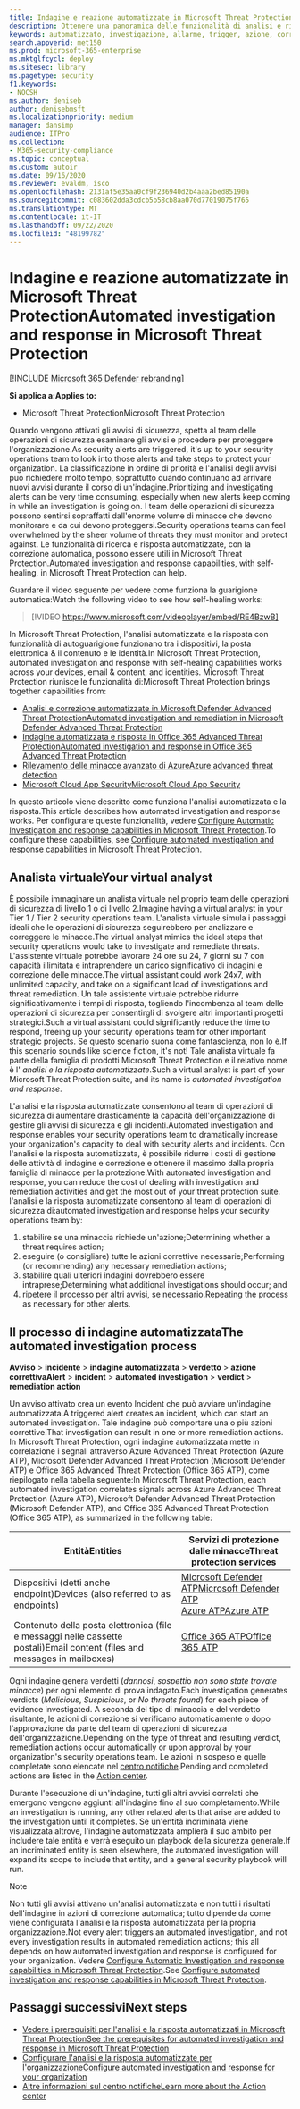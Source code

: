 ```yaml
---
title: Indagine e reazione automatizzate in Microsoft Threat Protection
description: Ottenere una panoramica delle funzionalità di analisi e risposta automatizzate, denominate anche self-healing, in Microsoft Threat Protection
keywords: automatizzato, investigazione, allarme, trigger, azione, correzione, correzione automatica
search.appverid: met150
ms.prod: microsoft-365-enterprise
ms.mktglfcycl: deploy
ms.sitesec: library
ms.pagetype: security
f1.keywords:
- NOCSH
ms.author: deniseb
author: denisebmsft
ms.localizationpriority: medium
manager: dansimp
audience: ITPro
ms.collection:
- M365-security-compliance
ms.topic: conceptual
ms.custom: autoir
ms.date: 09/16/2020
ms.reviewer: evaldm, isco
ms.openlocfilehash: 2131af5e35aa0cf9f236940d2b4aaa2bed85190a
ms.sourcegitcommit: c083602dda3cdcb5b58cb8aa070d77019075f765
ms.translationtype: MT
ms.contentlocale: it-IT
ms.lasthandoff: 09/22/2020
ms.locfileid: "48199782"
---
```

# <a name="automated-investigation-and-response-in-microsoft-threat-protection"></a><span data-ttu-id="7a309-104">Indagine e reazione automatizzate in Microsoft Threat Protection</span><span class="sxs-lookup"><span data-stu-id="7a309-104">Automated investigation and response in Microsoft Threat Protection</span></span>

[!INCLUDE [Microsoft 365 Defender rebranding](../includes/microsoft-defender.md)]


<span data-ttu-id="7a309-105">**Si applica a:**</span><span class="sxs-lookup"><span data-stu-id="7a309-105">**Applies to:**</span></span>
- <span data-ttu-id="7a309-106">Microsoft Threat Protection</span><span class="sxs-lookup"><span data-stu-id="7a309-106">Microsoft Threat Protection</span></span>

<span data-ttu-id="7a309-107">Quando vengono attivati gli avvisi di sicurezza, spetta al team delle operazioni di sicurezza esaminare gli avvisi e procedere per proteggere l'organizzazione.</span><span class="sxs-lookup"><span data-stu-id="7a309-107">As security alerts are triggered, it's up to your security operations team to look into those alerts and take steps to protect your organization.</span></span> <span data-ttu-id="7a309-108">La classificazione in ordine di priorità e l'analisi degli avvisi può richiedere molto tempo, soprattutto quando continuano ad arrivare nuovi avvisi durante il corso di un'indagine.</span><span class="sxs-lookup"><span data-stu-id="7a309-108">Prioritizing and investigating alerts can be very time consuming, especially when new alerts keep coming in while an investigation is going on.</span></span> <span data-ttu-id="7a309-109">I team delle operazioni di sicurezza possono sentirsi sopraffatti dall'enorme volume di minacce che devono monitorare e da cui devono proteggersi.</span><span class="sxs-lookup"><span data-stu-id="7a309-109">Security operations teams can feel overwhelmed by the sheer volume of threats they must monitor and protect against.</span></span> <span data-ttu-id="7a309-110">Le funzionalità di ricerca e risposta automatizzate, con la correzione automatica, possono essere utili in Microsoft Threat Protection.</span><span class="sxs-lookup"><span data-stu-id="7a309-110">Automated investigation and response capabilities, with self-healing, in Microsoft Threat Protection can help.</span></span>

<span data-ttu-id="7a309-111">Guardare il video seguente per vedere come funziona la guarigione automatica:</span><span class="sxs-lookup"><span data-stu-id="7a309-111">Watch the following video to see how self-healing works:</span></span>

> [!VIDEO https://www.microsoft.com/videoplayer/embed/RE4BzwB]

<span data-ttu-id="7a309-112">In Microsoft Threat Protection, l'analisi automatizzata e la risposta con funzionalità di autoguarigione funzionano tra i dispositivi, la posta elettronica & il contenuto e le identità.</span><span class="sxs-lookup"><span data-stu-id="7a309-112">In Microsoft Threat Protection, automated investigation and response with self-healing capabilities works across your devices, email & content, and identities.</span></span> <span data-ttu-id="7a309-113">Microsoft Threat Protection riunisce le funzionalità di:</span><span class="sxs-lookup"><span data-stu-id="7a309-113">Microsoft Threat Protection brings together capabilities from:</span></span> 
- [<span data-ttu-id="7a309-114">Analisi e correzione automatizzate in Microsoft Defender Advanced Threat Protection</span><span class="sxs-lookup"><span data-stu-id="7a309-114">Automated investigation and remediation in Microsoft Defender Advanced Threat Protection</span></span>](https://docs.microsoft.com/windows/security/threat-protection/microsoft-defender-atp/automated-investigations)
- [<span data-ttu-id="7a309-115">Indagine automatizzata e risposta in Office 365 Advanced Threat Protection</span><span class="sxs-lookup"><span data-stu-id="7a309-115">Automated investigation and response in Office 365 Advanced Threat Protection</span></span>](https://docs.microsoft.com/microsoft-365/security/office-365-security/office-365-air)
- [<span data-ttu-id="7a309-116">Rilevamento delle minacce avanzato di Azure</span><span class="sxs-lookup"><span data-stu-id="7a309-116">Azure advanced threat detection</span></span>](https://docs.microsoft.com/azure/security/fundamentals/threat-detection)
- [<span data-ttu-id="7a309-117">Microsoft Cloud App Security</span><span class="sxs-lookup"><span data-stu-id="7a309-117">Microsoft Cloud App Security</span></span>](https://docs.microsoft.com/cloud-app-security/what-is-cloud-app-security)
 
<span data-ttu-id="7a309-118">In questo articolo viene descritto come funziona l'analisi automatizzata e la risposta.</span><span class="sxs-lookup"><span data-stu-id="7a309-118">This article describes how automated investigation and response works.</span></span> <span data-ttu-id="7a309-119">Per configurare queste funzionalità, vedere [Configure Automatic Investigation and response capabilities in Microsoft Threat Protection](mtp-configure-auto-investigation-response.md).</span><span class="sxs-lookup"><span data-stu-id="7a309-119">To configure these capabilities, see [Configure automated investigation and response capabilities in Microsoft Threat Protection](mtp-configure-auto-investigation-response.md).</span></span>

## <a name="your-virtual-analyst"></a><span data-ttu-id="7a309-120">Analista virtuale</span><span class="sxs-lookup"><span data-stu-id="7a309-120">Your virtual analyst</span></span>

<span data-ttu-id="7a309-121">È possibile immaginare un analista virtuale nel proprio team delle operazioni di sicurezza di livello 1 o di livello 2.</span><span class="sxs-lookup"><span data-stu-id="7a309-121">Imagine having a virtual analyst in your Tier 1 / Tier 2 security operations team.</span></span> <span data-ttu-id="7a309-122">L'analista virtuale simula i passaggi ideali che le operazioni di sicurezza seguirebbero per analizzare e correggere le minacce.</span><span class="sxs-lookup"><span data-stu-id="7a309-122">The virtual analyst mimics the ideal steps that security operations would take to investigate and remediate threats.</span></span> <span data-ttu-id="7a309-123">L'assistente virtuale potrebbe lavorare 24 ore su 24, 7 giorni su 7 con capacità illimitata e intraprendere un carico significativo di indagini e correzione delle minacce.</span><span class="sxs-lookup"><span data-stu-id="7a309-123">The virtual assistant could work 24x7, with unlimited capacity, and take on a significant load of investigations and threat remediation.</span></span> <span data-ttu-id="7a309-124">Un tale assistente virtuale potrebbe ridurre significativamente i tempi di risposta, togliendo l'incombenza al team delle operazioni di sicurezza per consentirgli di svolgere altri importanti progetti strategici.</span><span class="sxs-lookup"><span data-stu-id="7a309-124">Such a virtual assistant could significantly reduce the time to respond, freeing up your security operations team for other important strategic projects.</span></span> <span data-ttu-id="7a309-125">Se questo scenario suona come fantascienza, non lo è.</span><span class="sxs-lookup"><span data-stu-id="7a309-125">If this scenario sounds like science fiction, it's not!</span></span> <span data-ttu-id="7a309-126">Tale analista virtuale fa parte della famiglia di prodotti Microsoft Threat Protection e il relativo nome è l' *analisi e la risposta automatizzate*.</span><span class="sxs-lookup"><span data-stu-id="7a309-126">Such a virtual analyst is part of your Microsoft Threat Protection suite, and its name is *automated investigation and response*.</span></span>

<span data-ttu-id="7a309-127">L'analisi e la risposta automatizzate consentono al team di operazioni di sicurezza di aumentare drasticamente la capacità dell'organizzazione di gestire gli avvisi di sicurezza e gli incidenti.</span><span class="sxs-lookup"><span data-stu-id="7a309-127">Automated investigation and response enables your security operations team to dramatically increase your organization's capacity to deal with security alerts and incidents.</span></span> <span data-ttu-id="7a309-128">Con l'analisi e la risposta automatizzata, è possibile ridurre i costi di gestione delle attività di indagine e correzione e ottenere il massimo dalla propria famiglia di minacce per la protezione.</span><span class="sxs-lookup"><span data-stu-id="7a309-128">With automated investigation and response, you can reduce the cost of dealing with investigation and remediation activities and get the most out of your threat protection suite.</span></span> <span data-ttu-id="7a309-129">l'analisi e la risposta automatizzate consentono al team di operazioni di sicurezza di:</span><span class="sxs-lookup"><span data-stu-id="7a309-129">automated investigation and response helps your security operations team by:</span></span>

1. <span data-ttu-id="7a309-130">stabilire se una minaccia richiede un'azione;</span><span class="sxs-lookup"><span data-stu-id="7a309-130">Determining whether a threat requires action;</span></span>
2. <span data-ttu-id="7a309-131">eseguire (o consigliare) tutte le azioni correttive necessarie;</span><span class="sxs-lookup"><span data-stu-id="7a309-131">Performing (or recommending) any necessary remediation actions;</span></span>
3. <span data-ttu-id="7a309-132">stabilire quali ulteriori indagini dovrebbero essere intraprese;</span><span class="sxs-lookup"><span data-stu-id="7a309-132">Determining what additional investigations should occur; and</span></span>
4. <span data-ttu-id="7a309-133">ripetere il processo per altri avvisi, se necessario.</span><span class="sxs-lookup"><span data-stu-id="7a309-133">Repeating the process as necessary for other alerts.</span></span>

## <a name="the-automated-investigation-process"></a><span data-ttu-id="7a309-134">Il processo di indagine automatizzata</span><span class="sxs-lookup"><span data-stu-id="7a309-134">The automated investigation process</span></span>

<span data-ttu-id="7a309-135">**Avviso** > **incidente** > **indagine automatizzata** > **verdetto** > **azione correttiva**</span><span class="sxs-lookup"><span data-stu-id="7a309-135">**Alert** > **incident** > **automated investigation** > **verdict** > **remediation action**</span></span>

<span data-ttu-id="7a309-136">Un avviso attivato crea un evento Incident che può avviare un'indagine automatizzata.</span><span class="sxs-lookup"><span data-stu-id="7a309-136">A triggered alert creates an incident, which can start an automated investigation.</span></span> <span data-ttu-id="7a309-137">Tale indagine può comportare una o più azioni correttive.</span><span class="sxs-lookup"><span data-stu-id="7a309-137">That investigation can result in one or more remediation actions.</span></span> <span data-ttu-id="7a309-138">In Microsoft Threat Protection, ogni indagine automatizzata mette in correlazione i segnali attraverso Azure Advanced Threat Protection (Azure ATP), Microsoft Defender Advanced Threat Protection (Microsoft Defender ATP) e Office 365 Advanced Threat Protection (Office 365 ATP), come riepilogato nella tabella seguente:</span><span class="sxs-lookup"><span data-stu-id="7a309-138">In Microsoft Threat Protection, each automated investigation correlates signals across Azure Advanced Threat Protection (Azure ATP), Microsoft Defender Advanced Threat Protection (Microsoft Defender ATP), and Office 365 Advanced Threat Protection (Office 365 ATP), as summarized in the following table:</span></span> 

|<span data-ttu-id="7a309-139">Entità</span><span class="sxs-lookup"><span data-stu-id="7a309-139">Entities</span></span> |<span data-ttu-id="7a309-140">Servizi di protezione dalle minacce</span><span class="sxs-lookup"><span data-stu-id="7a309-140">Threat protection services</span></span>  |
|---------|---------|
|<span data-ttu-id="7a309-141">Dispositivi (detti anche endpoint)</span><span class="sxs-lookup"><span data-stu-id="7a309-141">Devices (also referred to as endpoints)</span></span>     |[<span data-ttu-id="7a309-142">Microsoft Defender ATP</span><span class="sxs-lookup"><span data-stu-id="7a309-142">Microsoft Defender ATP</span></span>](https://docs.microsoft.com/windows/security/threat-protection/microsoft-defender-atp/automated-investigations)<br/>[<span data-ttu-id="7a309-143">Azure ATP</span><span class="sxs-lookup"><span data-stu-id="7a309-143">Azure ATP</span></span>](https://docs.microsoft.com/azure-advanced-threat-protection/what-is-atp) |      
|<span data-ttu-id="7a309-144">Contenuto della posta elettronica (file e messaggi nelle cassette postali)</span><span class="sxs-lookup"><span data-stu-id="7a309-144">Email content (files and messages in mailboxes)</span></span>     |[<span data-ttu-id="7a309-145">Office 365 ATP</span><span class="sxs-lookup"><span data-stu-id="7a309-145">Office 365 ATP</span></span>](https://docs.microsoft.com/microsoft-365/security/office-365-security/office-365-atp)         |

<span data-ttu-id="7a309-146">Ogni indagine genera verdetti (*dannosi*, *sospetti*o *non sono state trovate minacce*) per ogni elemento di prova indagato.</span><span class="sxs-lookup"><span data-stu-id="7a309-146">Each investigation generates verdicts (*Malicious*, *Suspicious*, or *No threats found*) for each piece of evidence investigated.</span></span> <span data-ttu-id="7a309-147">A seconda del tipo di minaccia e del verdetto risultante, le azioni di correzione si verificano automaticamente o dopo l'approvazione da parte del team di operazioni di sicurezza dell'organizzazione.</span><span class="sxs-lookup"><span data-stu-id="7a309-147">Depending on the type of threat and resulting verdict, remediation actions occur automatically or upon approval by your organization's security operations team.</span></span> <span data-ttu-id="7a309-148">Le azioni in sospeso e quelle completate sono elencate nel [centro notifiche](mtp-action-center.md).</span><span class="sxs-lookup"><span data-stu-id="7a309-148">Pending and completed actions are listed in the [Action center](mtp-action-center.md).</span></span>

<span data-ttu-id="7a309-149">Durante l'esecuzione di un'indagine, tutti gli altri avvisi correlati che emergono vengono aggiunti all'indagine fino al suo completamento.</span><span class="sxs-lookup"><span data-stu-id="7a309-149">While an investigation is running, any other related alerts that arise are added to the investigation until it completes.</span></span> <span data-ttu-id="7a309-150">Se un'entità incriminata viene visualizzata altrove, l'indagine automatizzata amplierà il suo ambito per includere tale entità e verrà eseguito un playbook della sicurezza generale.</span><span class="sxs-lookup"><span data-stu-id="7a309-150">If an incriminated entity is seen elsewhere, the automated investigation will expand its scope to include that entity, and a general security playbook will run.</span></span> 

> [!NOTE]
> <span data-ttu-id="7a309-151">Non tutti gli avvisi attivano un'analisi automatizzata e non tutti i risultati dell'indagine in azioni di correzione automatica; tutto dipende da come viene configurata l'analisi e la risposta automatizzata per la propria organizzazione.</span><span class="sxs-lookup"><span data-stu-id="7a309-151">Not every alert triggers an automated investigation, and not every investigation results in automated remediation actions; this all depends on how automated investigation and response is configured for your organization.</span></span> <span data-ttu-id="7a309-152">Vedere [Configure Automatic Investigation and response capabilities in Microsoft Threat Protection](mtp-configure-auto-investigation-response.md).</span><span class="sxs-lookup"><span data-stu-id="7a309-152">See [Configure automated investigation and response capabilities in Microsoft Threat Protection](mtp-configure-auto-investigation-response.md).</span></span>


## <a name="next-steps"></a><span data-ttu-id="7a309-153">Passaggi successivi</span><span class="sxs-lookup"><span data-stu-id="7a309-153">Next steps</span></span>

- [<span data-ttu-id="7a309-154">Vedere i prerequisiti per l'analisi e la risposta automatizzati in Microsoft Threat Protection</span><span class="sxs-lookup"><span data-stu-id="7a309-154">See the prerequisites for automated investigation and response in Microsoft Threat Protection</span></span>](mtp-configure-auto-investigation-response.md#prerequisites-for-automated-investigation-and-response-in-microsoft-threat-protection)
- [<span data-ttu-id="7a309-155">Configurare l'analisi e la risposta automatizzate per l'organizzazione</span><span class="sxs-lookup"><span data-stu-id="7a309-155">Configure automated investigation and response for your organization</span></span>](mtp-configure-auto-investigation-response.md)
- [<span data-ttu-id="7a309-156">Altre informazioni sul centro notifiche</span><span class="sxs-lookup"><span data-stu-id="7a309-156">Learn more about the Action center</span></span>](mtp-action-center.md)

